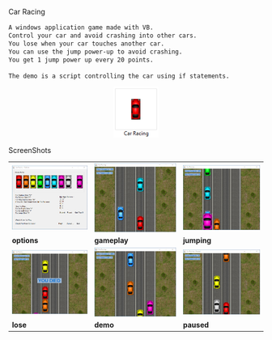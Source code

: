 Car Racing
```
A windows application game made with VB.
Control your car and avoid crashing into other cars.
You lose when your car touches another car.
You can use the jump power-up to avoid crashing.
You get 1 jump power up every 20 points.

The demo is a script controlling the car using if statements.
```
<center>
	<img src="./screenshots/icon.png" height="100"> 
</center>

ScreenShots
<table>
	<tr>
  	<td> <img alt="options screen" src="./screenshots/options.png"> </td>
  	<td> <img alt="gameplay screen" src="./screenshots/gameplay.png"> </td>
  	<td> <img alt="jumping screen" src="./screenshots/jumping.png"> </td>
	</tr>
	<tr>
	  <td><b> options </b></td>
		<td><b> gameplay </b></td>
		<td><b> jumping </b></td> 
	</tr>
	<tr>
  	<td> <img alt="lose screen" src="./screenshots/lose.png"> </td>
  	<td> <img alt="demo screen" src="./screenshots/demo.png"> </td>
  	<td> <img alt="paused screen" src="./screenshots/paused.png"> </td>
	</tr>
	<tr>
	  <td><b> lose </b></td>
		<td><b> demo </b></td>
		<td><b> paused </b></td> 
	</tr>
</table>
